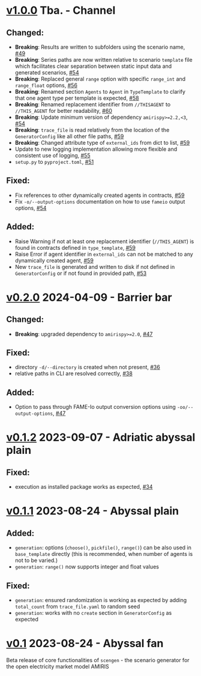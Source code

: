 <!-- SPDX-FileCopyrightText: 2024 German Aerospace Center <amiris@dlr.de>

SPDX-License-Identifier: CC0-1.0 -->

# [v1.0.0](https://github.com/FEAT-ML/scengen/releases/tag/v1.0.0) Tba. - Channel 
## Changed:
* **Breaking**: Results are written to subfolders using the scenario name, [#49](https://github.com/FEAT-ML/scengen/issues/49)
* **Breaking**: Series paths are now written relative to scenario `template` file which facilitates clear separation between static input data and generated scenarios, [#54](https://github.com/FEAT-ML/scengen/issues/54)
* **Breaking**: Replaced general `range` option with specific `range_int` and `range_float` options, [#56](https://github.com/FEAT-ML/scengen/issues/56)
* **Breaking**: Renamed section `Agents` to `Agent` in `TypeTemplate` to clarify that one agent type per template is expected, [#58](https://github.com/FEAT-ML/scengen/issues/58)
* **Breaking**: Renamed replacement identifier from `//THISAGENT` to `//THIS_AGENT` for better readability, [#60](https://github.com/FEAT-ML/scengen/issues/60)
* **Breaking**: Update minimum version of dependency `amirispy>=2.2,<3`, [#54](https://github.com/FEAT-ML/scengen/issues/54)
* **Breaking**: `trace_file` is read relatively from the location of the `GeneratorConfig` like all other file paths, [#59](https://github.com/FEAT-ML/scengen/issues/59)
* **Breaking**: Changed attribute type of `external_ids` from dict to list, [#59](https://github.com/FEAT-ML/scengen/issues/59)
* Update to new logging implementation allowing more flexible and consistent use of logging, [#55](https://github.com/FEAT-ML/scengen/issues/55)
* `setup.py` to `pyproject.toml`, [#51](https://github.com/FEAT-ML/scengen/issues/51)

## Fixed:
* Fix references to other dynamically created agents in contracts, [#59](https://github.com/FEAT-ML/scengen/issues/59)
* Fix `-o/--output-options` documentation on how to use `fameio` output options, [#54](https://github.com/FEAT-ML/scengen/issues/54)

## Added:
* Raise Warning if not at least one replacement identifier (`//THIS_AGENT`) is found in contracts defined in `type_template`, [#59](https://github.com/FEAT-ML/scengen/issues/59)
* Raise Error if agent identifier in `external_ids` can not be matched to any dynamically created agent, [#59](https://github.com/FEAT-ML/scengen/issues/59)
* New `trace_file` is generated and written to disk if not defined in `GeneratorConfig` or if not found in provided path, [#53](https://github.com/FEAT-ML/scengen/issues/53)

# [v0.2.0](https://github.com/FEAT-ML/scengen/releases/tag/v0.2.0) 2024-04-09 - Barrier bar
## Changed:
* **Breaking**: upgraded dependency to `amirispy>=2.0`, [#47](https://github.com/FEAT-ML/scengen/issues/47)

## Fixed:
* directory `-d/--directory` is created when not present, [#36](https://github.com/FEAT-ML/scengen/issues/36)
* relative paths in CLI are resolved correctly, [#38](https://github.com/FEAT-ML/scengen/issues/38)

## Added:
* Option to pass through FAME-Io output conversion options using `-oo/--output-options`, [#47](https://github.com/FEAT-ML/scengen/issues/47)

# [v0.1.2](https://github.com/FEAT-ML/scengen/releases/tag/v0.1.2) 2023-09-07 - Adriatic abyssal plain
## Fixed:
* execution as installed package works as expected, [#34](https://github.com/FEAT-ML/scengen/issues/34)

# [v0.1.1](https://github.com/FEAT-ML/scengen/releases/tag/v0.1.1) 2023-08-24 - Abyssal plain
## Added: 
* `generation`: options (`choose()`, `pickfile()`, `range()`) can be also used in `base_template` directly (this is recommended, when number of agents is not to be varied.)
* `generation`: `range()` now supports integer and float values

## Fixed:
* `generation`: ensured randomization is working as expected by adding `total_count` from `trace_file.yaml` to random seed
* `generation`: works with no `create` section in `GeneratorConfig` as expected

# [v0.1](https://github.com/FEAT-ML/scengen/releases/tag/v0.1) 2023-08-24 - Abyssal fan
Beta release of core functionalities of `scengen` - the scenario generator for the open electricity market model AMIRIS
